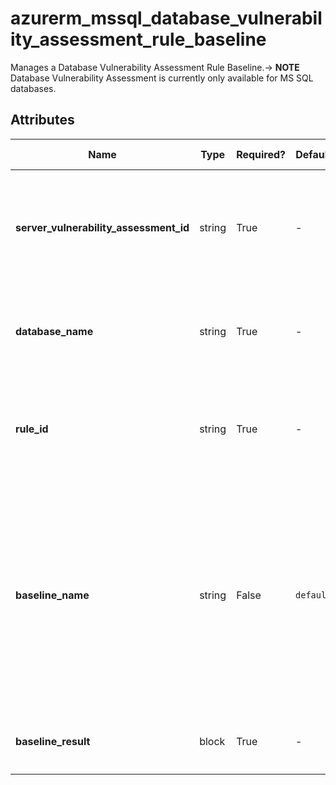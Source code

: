 # azurerm_mssql_database_vulnerability_assessment_rule_baseline

Manages a Database Vulnerability Assessment Rule Baseline.-> **NOTE** Database Vulnerability Assessment is currently only available for MS SQL databases.

## Attributes

| Name | Type | Required? | Default  | possible values | Description |
| ---- | ---- | --------- | -------- | ----------- | ----------- |
| **server_vulnerability_assessment_id** | string | True | -  |  -  | The Vulnerability Assessment ID of the MS SQL Server. Changing this forces a new resource to be created. | 
| **database_name** | string | True | -  |  -  | Specifies the name of the MS SQL Database. Changing this forces a new resource to be created. | 
| **rule_id** | string | True | -  |  -  | The vulnerability assessment rule ID. Changing this forces a new resource to be created. | 
| **baseline_name** | string | False | `default`  |  `default`, `master`  | The name of the vulnerability assessment rule baseline. Valid options are `default` and `master`. `default` implies a baseline on a database level rule and `master` for server level rule. Defaults to `default`. Changing this forces a new resource to be created. | 
| **baseline_result** | block | True | -  |  -  | A `baseline_result` block. Multiple blocks can be defined. | 

